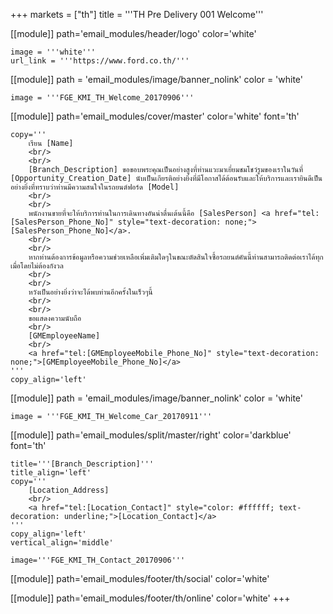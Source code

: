 +++
markets = ["th"]
title = '''TH Pre Delivery 001 Welcome'''

[[module]]
path='email_modules/header/logo'
color='white'

	image = '''white'''
	url_link = '''https://www.ford.co.th/'''

[[module]]
path = 'email_modules/image/banner_nolink'
color = 'white'

	image = '''FGE_KMI_TH_Welcome_20170906'''

[[module]]
path='email_modules/cover/master'
color='white'
font='th'

	copy='''
		เรียน [Name]
		<br/>
		<br/>
		[Branch_Description] ขอขอบพระคุณเป็นอย่างสูงที่ท่านแวะมาเยี่ยมชมโชว์รูมของเราในวันที่ [Opportunity_Creation_Date] นับเป็นเกียรติอย่างยิ่งที่มีโอกาสได้ต้อนรับและให้บริการและเรายินดีเป็นอย่างยิ่งที่ทราบว่าท่านมีความสนใจในรถยนต์ฟอร์ด [Model]
		<br/>
		<br/>
		พนักงานขายที่จะให้บริการท่านในการเดินทางอันน่าตื่นเต้นนี้คือ [SalesPerson] <a href="tel:[SalesPerson_Phone_No]" style="text-decoration: none;">[SalesPerson_Phone_No]</a>.
		<br/>
		<br/>
		หากท่านต้องการข้อมูลหรือความช่วยเหลือเพิ่มเติมใดๆในขณะตัดสินใจซื้อรถยนต์คันนี้ท่านสามารถติดต่อเราได้ทุกเมื่อโดยไม่ต้องกังวล
		<br/>
		<br/>
		หวังเป็นอย่างยิ่งว่าจะได้พบท่านอีกครั้งในเร็วๆนี้
		<br/>
		<br/>
		ขอแสดงความนับถือ
		<br/>
		[GMEmployeeName]
		<br/>
		<a href="tel:[GMEmployeeMobile_Phone_No]" style="text-decoration: none;">[GMEmployeeMobile_Phone_No]</a>
	'''
	copy_align='left'

[[module]]
path = 'email_modules/image/banner_nolink'
color = 'white'

	image = '''FGE_KMI_TH_Welcome_Car_20170911'''

[[module]]
path='email_modules/split/master/right'
color='darkblue'
font='th'

	title='''[Branch_Description]'''
	title_align='left'
	copy='''
		[Location_Address]
		<br/>
		<a href="tel:[Location_Contact]" style="color: #ffffff; text-decoration: underline;">[Location_Contact]</a>
	'''
	copy_align='left'
	vertical_align='middle'

	image='''FGE_KMI_TH_Contact_20170906'''

[[module]]
path='email_modules/footer/th/social'
color='white'

[[module]]
path='email_modules/footer/th/online'
color='white'
+++